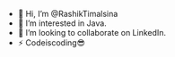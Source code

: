 - 👋 Hi, I’m @RashikTimalsina
- 👀 I’m interested in Java.
- 💞️ I’m looking to collaborate on LinkedIn.
- ⚡  Codeiscoding😎

<!---
RashikTimalsina/RashikTimalsina is a ✨ special ✨ repository because its `README.md` (this file) appears on your GitHub profile.
You can click the Preview link to take a look at your changes.
--->
